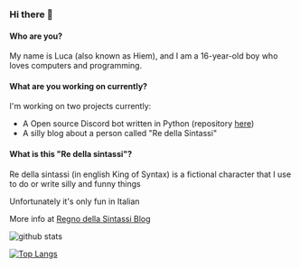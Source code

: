 ### Hi there 👋

#### Who are you?

My name is Luca (also known as Hiem), and I am a 16-year-old boy who loves computers and programming.

#### What are you working on currently?

I'm working on two projects currently:
- A Open source Discord bot written in Python (repository [here](https://github.com/nientedidecente/NDD-Bot))
- A silly blog about a person called "Re della Sintassi"

#### What is this "Re della sintassi"?

Re della sintassi (in english King of Syntax) is a fictional character that I use to do or write silly and funny things

Unfortunately it's only fun in Italian

More info at [Regno della Sintassi Blog](https://regnodellasintassi.surge.sh/about)

![github stats](https://github-readme-stats.vercel.app/api?username=HiemSword&show_icons=true)

[![Top Langs](https://github-readme-stats.vercel.app/api/top-langs/?username=HiemSword&langs_count=8&hide=ren'py,javascript)](https://github.com/anuraghazra/github-readme-stats)
